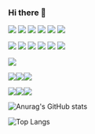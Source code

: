 ### Hi there 👋

<!--
**parkhoon01/parkhoon01** is a ✨ _special_ ✨ repository because its `README.md` (this file) appears on your GitHub profile.

Here are some ideas to get you started:

- 🔭 I’m currently working on ...
- 🌱 I’m currently learning ...
- 👯 I’m looking to collaborate on ...
- 🤔 I’m looking for help with ...
- 💬 Ask me about ...
- 📫 How to reach me: ...
- 😄 Pronouns: ...
- ⚡ Fun fact: ...
-->
  <img src="https://img.shields.io/badge/C-A8B9CC?style=flat-square&logo=C&logoColor=white"/></a>
  <img src="https://img.shields.io/badge/JAVA-007396?style=flat-square&logo=Java&logoColor=white"/></a>
  <img src="https://img.shields.io/badge/ORACLE-F80000?style=&logo=oracle&logoColor=white">
  <img src="https://img.shields.io/badge/PYTHON-3766AB?style=flat-square&logo=Python&logoColor=white"/></a>
  <img src="https://img.shields.io/badge/MYSQL-4479A1?style=flat-square&logo=mysql&logoColor=white">
  <img src="https://img.shields.io/badge/Kotlin-7F52FF?style=flat-square&logo=Kotlin&logoColor=black">

  <img src="https://img.shields.io/badge/HTML5-E34F26?style=flat&logo=html5&logoColor=white"/></a>
  <img src="https://img.shields.io/badge/CSS-1572B6?style=flat-square&logo=css3&logoColor=white"/></a>
  <img src="https://img.shields.io/badge/JAVASCRIPT-F7DF1E?style=flat-square&logo=javascript&logoColor=black">
  <img src="https://img.shields.io/badge/JQUERY-0769AD?style=flat-square&logo=jquery&logoColor=white">
  <img src="https://img.shields.io/badge/REACT-61DAFB?style=flat-square&logo=react&logoColor=black"> 
  <img src="https://img.shields.io/badge/NODE.JS-339933?style=flat-square&logo=Node.js&logoColor=white">

  <img src="https://img.shields.io/badge/SPRING-6DB33F?style=flat-square&logo=spring&logoColor=white">
  
  <img src="https://img.shields.io/badge/GitHub-181717?style=flat-square&logo=GitHub&logoColor=white" /><img src="https://img.shields.io/badge/Slack-4A154B?style=flat-square&logo=Slack&logoColor=white" /><img src="https://img.shields.io/badge/Notion-000000?style=flat-square&logo=Notion&logoColor=white" />
  
  <img src="https://img.shields.io/badge/Visual%20Studio%20Code-007ACC?style=flat-square&logo=Visual%20Studio%20Code&logoColor=white" /><img src="https://img.shields.io/badge/Eclipse%20IDE-2C2255?style=flat-square&logo=Eclipse%20IDE&logoColor=white" /><img src="https://img.shields.io/badge/Visual%20Studio-5C2D91?style=flat-square&logo=Visual%20Studio&logoColor=white" />
  
  
![Anurag's GitHub stats](https://github-readme-stats.vercel.app/api?username=parkhoon01&show_icons=true&theme=dracula)

![Top Langs](https://github-readme-stats.vercel.app/api/top-langs/?username=parkhoon01&langs_count=6&theme=tokyonight)
